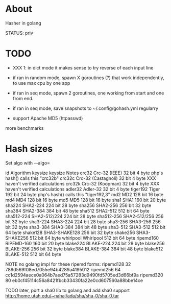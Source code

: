 # About

Hasher in golang

STATUS: priv


# TODO

* XXX 1: in dict mode it makes sense to try reverse of each input line

* if ran in random mode, spawn X goroutines (?) that work independently,
    to use max cpu by one app

* if ran in seq mode, spawn 2 goroutines, one working from start and one from end.

* if ran in seq mode, save snapshots to ~/.config/gohash.yml regularry


* support Apache MD5 (htpasswd)


more benchmarks




# Hash sizes

Set algo with --algo=<id>

id          Algorithm           keysize  keysize        Notes
crc32       Crc-32 (IEEE)       32 bit   4 byte         php's hash() calls this "crc32b"
crc32c      Crc-32 (Castagnoli) 32 bit   4 byte         XXX haven't verified calculations
crc32k      Crc-32 (Koopman)    32 bit   4 byte         XXX haven't verified calculations
adler32     Adler-32            32 bit   4 byte
tiger192    Tiger               192 bit  24 byte        php's hash() calls this "tiger192,3"
md2         MD2                 128 bit  16 byte
md4         MD4                 128 bit  16 byte
md5         MD5                 128 bit  16 byte
sha1        SHA1                160 bit  20 byte
sha224      SHA2-224            224 bit  28 byte
sha256      SHA2-256            256 bit  32 byte
sha384      SHA2-384            384 bit  48 byte
sha512      SHA2-512            512 bit  64 byte
sha512-224  SHA2-512/224        224 bit  28 byte
sha512-256  SHA2-512/256        256 bit  32 byte
sha3-224    SHA3-224            224 bit  28 byte
sha3-256    SHA3-256            256 bit  32 byte
sha3-384    SHA3-384            384 bit  48 byte
sha3-512    SHA3-512            512 bit  64 byte
shake128    SHA3-SHAKE128       256 bit  32 byte
shake256    SHA3-SHAKE256       512 bit  64 byte
whirlpool   Whirlpool           512 bit  64 byte
ripemd160   RIPEMD-160          160 bit  20 byte
blake224    BLAKE-224           224 bit  28 byte
blake256    BLAKE-256           256 bit  32 byte
blake384    BLAKE-384           384 bit  48 byte
blake512    BLAKE-512           512 bit  64 byte



NOTE no golang impl for these ripemd forms:
ripemd128     32 789d569f08ed7055e94b4289a4195012
ripemd256     64 cc1d2594aece0a064b7aed75a57283d9490fd5705ed3d66bf9a
ripemd320     80 eb0cf45114c56a8421fbcb33430fa22e0cd607560a88bbe14ce


TODO later, port a sha0 lib to golang and add sha0 support
    http://home.utah.edu/~nahaj/ada/sha/sha-0/sha-0.tar
